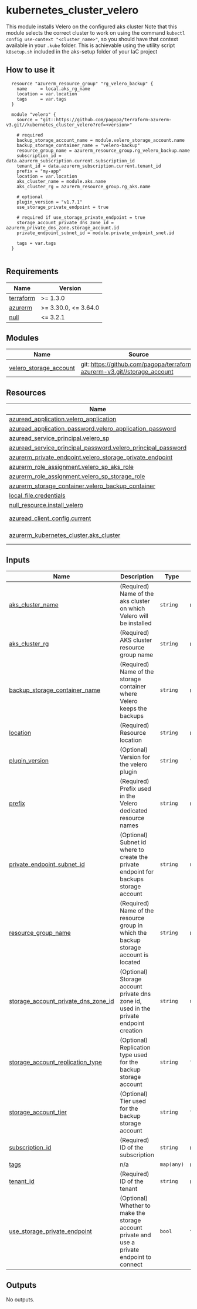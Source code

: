 # kubernetes_cluster_velero

This module installs Velero on the configured aks cluster
Note that this module selects the correct cluster to work on using the command `kubectl config use-context "<cluster_name>"`, so you should have that context available in your `.kube` folder.
This is achievable using the utility script `k8setup.sh` included in the aks-setup folder of your IaC project


## How to use it

```hcl
  resource "azurerm_resource_group" "rg_velero_backup" {
    name     = local.aks_rg_name
    location = var.location
    tags     = var.tags
  }
 
  module "velero" {
    source = "git::https://github.com/pagopa/terraform-azurerm-v3.git//kubernetes_cluster_velero?ref=<version>"
    
    # required
    backup_storage_account_name = module.velero_storage_account.name
    backup_storage_container_name = "velero-backup"
    resource_group_name = azurerm_resource_group.rg_velero_backup.name
    subscription_id = data.azurerm_subscription.current.subscription_id
    tenant_id = data.azurerm_subscription.current.tenant_id
    prefix = "my-app"
    location = var.location
    aks_cluster_name = module.aks.name
    aks_cluster_rg = azurerm_resource_group.rg_aks.name
    
    # optional
    plugin_version = "v1.7.1"
    use_storage_private_endpoint = true
    
    # required if use_storage_private_endpoint = true
    storage_account_private_dns_zone_id = azurerm_private_dns_zone.storage_account.id
    private_endpoint_subnet_id = module.private_endpoint_snet.id

    tags = var.tags
  }


```


<!-- markdownlint-disable -->
<!-- BEGINNING OF PRE-COMMIT-TERRAFORM DOCS HOOK -->
## Requirements

| Name | Version |
|------|---------|
| <a name="requirement_terraform"></a> [terraform](#requirement\_terraform) | >= 1.3.0 |
| <a name="requirement_azurerm"></a> [azurerm](#requirement\_azurerm) | >= 3.30.0, <= 3.64.0 |
| <a name="requirement_null"></a> [null](#requirement\_null) | <= 3.2.1 |

## Modules

| Name | Source | Version |
|------|--------|---------|
| <a name="module_velero_storage_account"></a> [velero\_storage\_account](#module\_velero\_storage\_account) | git::https://github.com/pagopa/terraform-azurerm-v3.git//storage_account | v7.2.0 |

## Resources

| Name | Type |
|------|------|
| [azuread_application.velero_application](https://registry.terraform.io/providers/hashicorp/azuread/latest/docs/resources/application) | resource |
| [azuread_application_password.velero_application_password](https://registry.terraform.io/providers/hashicorp/azuread/latest/docs/resources/application_password) | resource |
| [azuread_service_principal.velero_sp](https://registry.terraform.io/providers/hashicorp/azuread/latest/docs/resources/service_principal) | resource |
| [azuread_service_principal_password.velero_principal_password](https://registry.terraform.io/providers/hashicorp/azuread/latest/docs/resources/service_principal_password) | resource |
| [azurerm_private_endpoint.velero_storage_private_endpoint](https://registry.terraform.io/providers/hashicorp/azurerm/latest/docs/resources/private_endpoint) | resource |
| [azurerm_role_assignment.velero_sp_aks_role](https://registry.terraform.io/providers/hashicorp/azurerm/latest/docs/resources/role_assignment) | resource |
| [azurerm_role_assignment.velero_sp_storage_role](https://registry.terraform.io/providers/hashicorp/azurerm/latest/docs/resources/role_assignment) | resource |
| [azurerm_storage_container.velero_backup_container](https://registry.terraform.io/providers/hashicorp/azurerm/latest/docs/resources/storage_container) | resource |
| [local_file.credentials](https://registry.terraform.io/providers/hashicorp/local/latest/docs/resources/file) | resource |
| [null_resource.install_velero](https://registry.terraform.io/providers/hashicorp/null/latest/docs/resources/resource) | resource |
| [azuread_client_config.current](https://registry.terraform.io/providers/hashicorp/azuread/latest/docs/data-sources/client_config) | data source |
| [azurerm_kubernetes_cluster.aks_cluster](https://registry.terraform.io/providers/hashicorp/azurerm/latest/docs/data-sources/kubernetes_cluster) | data source |

## Inputs

| Name | Description | Type | Default | Required |
|------|-------------|------|---------|:--------:|
| <a name="input_aks_cluster_name"></a> [aks\_cluster\_name](#input\_aks\_cluster\_name) | (Required) Name of the aks cluster on which Velero will be installed | `string` | n/a | yes |
| <a name="input_aks_cluster_rg"></a> [aks\_cluster\_rg](#input\_aks\_cluster\_rg) | (Required) AKS cluster resource group name | `string` | n/a | yes |
| <a name="input_backup_storage_container_name"></a> [backup\_storage\_container\_name](#input\_backup\_storage\_container\_name) | (Required) Name of the storage container where Velero keeps the backups | `string` | n/a | yes |
| <a name="input_location"></a> [location](#input\_location) | (Required) Resource location | `string` | n/a | yes |
| <a name="input_plugin_version"></a> [plugin\_version](#input\_plugin\_version) | (Optional) Version for the velero plugin | `string` | `"v1.7.1"` | no |
| <a name="input_prefix"></a> [prefix](#input\_prefix) | (Required) Prefix used in the Velero dedicated resource names | `string` | n/a | yes |
| <a name="input_private_endpoint_subnet_id"></a> [private\_endpoint\_subnet\_id](#input\_private\_endpoint\_subnet\_id) | (Optional) Subnet id where to create the private endpoint for backups storage account | `string` | `null` | no |
| <a name="input_resource_group_name"></a> [resource\_group\_name](#input\_resource\_group\_name) | (Required) Name of the resource group in which the backup storage account is located | `string` | n/a | yes |
| <a name="input_storage_account_private_dns_zone_id"></a> [storage\_account\_private\_dns\_zone\_id](#input\_storage\_account\_private\_dns\_zone\_id) | (Optional) Storage account private dns zone id, used in the private endpoint creation | `string` | `null` | no |
| <a name="input_storage_account_replication_type"></a> [storage\_account\_replication\_type](#input\_storage\_account\_replication\_type) | (Optional) Replication type used for the backup storage account | `string` | `"ZRS"` | no |
| <a name="input_storage_account_tier"></a> [storage\_account\_tier](#input\_storage\_account\_tier) | (Optional) Tier used for the backup storage account | `string` | `"Standard"` | no |
| <a name="input_subscription_id"></a> [subscription\_id](#input\_subscription\_id) | (Required) ID of the subscription | `string` | n/a | yes |
| <a name="input_tags"></a> [tags](#input\_tags) | n/a | `map(any)` | n/a | yes |
| <a name="input_tenant_id"></a> [tenant\_id](#input\_tenant\_id) | (Required) ID of the tenant | `string` | n/a | yes |
| <a name="input_use_storage_private_endpoint"></a> [use\_storage\_private\_endpoint](#input\_use\_storage\_private\_endpoint) | (Optional) Whether to make the storage account private and use a private endpoint to connect | `bool` | `true` | no |

## Outputs

No outputs.
<!-- END OF PRE-COMMIT-TERRAFORM DOCS HOOK -->
